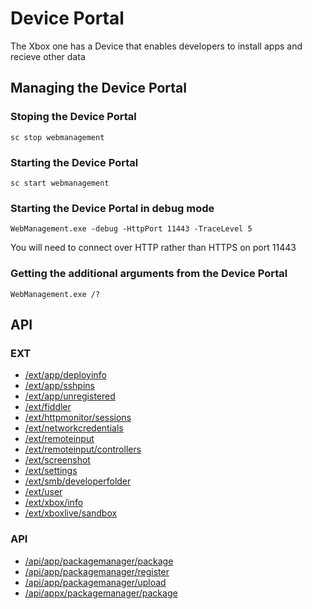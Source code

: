 # Device Portal
The Xbox one has a Device that enables developers to install apps and recieve other data

## Managing the Device Portal
### Stoping the Device Portal
`sc stop webmanagement`
### Starting the Device Portal
`sc start webmanagement`
### Starting the Device Portal in debug mode
`WebManagement.exe -debug -HttpPort 11443 -TraceLevel 5`

You will need to connect over HTTP rather than HTTPS on port 11443
### Getting the additional arguments from the Device Portal
`WebManagement.exe /?`
## API
### EXT
* [/ext/app/deployinfo](dev-portal-api/ext/app-deployinfo.md)
* [/ext/app/sshpins](dev-portal-api/ext/app-sshpins.md)
* [/ext/app/unregistered](dev-portal-api/ext/app-unregistered.md)
* [/ext/fiddler](dev-portal-api/ext/fiddler.md)
* [/ext/httpmonitor/sessions](dev-portal-api/ext/httpMonitor-sessions.md)
* [/ext/networkcredentials](dev-portal-api/ext/networkcredentials.md)
* [/ext/remoteinput](dev-portal-api/ext/remoteinput.md)
* [/ext/remoteinput/controllers](dev-portal-api/ext/remoteinput-controllers.md)
* [/ext/screenshot](dev-portal-api/ext/screenshot.md)
* [/ext/settings](dev-portal-api/ext/settings.md)
* [/ext/smb/developerfolder](dev-portal-api/ext/smb-developerfolder.md)
* [/ext/user](dev-portal-api/ext/user.md)
* [/ext/xbox/info](dev-portal-api/ext/xbox-info.md)
* [/ext/xboxlive/sandbox](dev-portal-api/ext/xboxlive-sandbox.md)
### API
* [/api/app/packagemanager/package](dev-portal-api/api/app-packagemanager-package.md)
* [/api/app/packagemanager/register](dev-portal-api/api/app-packagemanager-register.md)
* [/api/app/packagemanager/upload](dev-portal-api/api/app-packagemanager-upload.md)
* [/api/appx/packagemanager/package](dev-portal-api/api/appx-packagemanager-package.md)